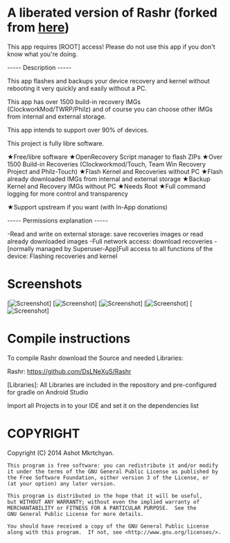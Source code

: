 A liberated version of Rashr (forked from [here](https://github.com/dslnexus/Rashr))
====================

This app requires [ROOT] access!
Please do not use this app if you don't know what you're doing.

----- Description -----

This app flashes and backups your device recovery and kernel without rebooting it very quickly and easily without a PC.

This app has over 1500 build-in recovery IMGs (ClockworkMod/TWRP/Philz) and of course you can choose other IMGs from internal and external storage.

This app intends to support over 90% of devices.

This project is fully libre software.

★Free/libre software
★OpenRecovery Script manager to flash ZIPs
★Over 1500 Build-in Recoveries (Clockworkmod/Touch, Team Win Recovery Project and Philz-Touch)
★Flash Kernel and Recoveries without PC
★Flash already downloaded IMGs from internal and external storage
★Backup Kernel and Recovery IMGs without PC
★Needs Root
★Full command logging for more control and transparency

★Support upstream if you want (with In-App donations)

----- Permissions explanation -----

-Read and write on external storage: save recoveries images or read already downloaded images
-Full network access: download recoveries
-[normally managed by Superuser-App]Full access to all functions of the device: Flashing recoveries and kernel

Screenshots
===================================

[![Screenshot](https://raw.githubusercontent.com/DsLNeXuS/Rashr/master/Screenshots/main.png)]
[![Screenshot](https://raw.githubusercontent.com/DsLNeXuS/Rashr/master/Screenshots/main-reboot.png)]
[![Screenshot](https://raw.githubusercontent.com/DsLNeXuS/Rashr/master/Screenshots/menu-drawer.png)]
[![Screenshot](https://raw.githubusercontent.com/DsLNeXuS/Rashr/master/Screenshots/recovery-script.png)]
[![Screenshot](https://raw.githubusercontent.com/DsLNeXuS/Rashr/master/Screenshots/settings.png)]

Compile instructions
===================================

To compile Rashr download the Source and needed Libraries:

Rashr:     https://github.com/DsLNeXuS/Rashr

[Libraries]:        All Libraries are included in the repository and pre-configured for
                    gradle on Android Studio

Import all Projects in to your IDE and set it on the dependencies list

COPYRIGHT
===================================

Copyright (C) 2014  Ashot Mkrtchyan.

    This program is free software: you can redistribute it and/or modify
    it under the terms of the GNU General Public License as published by
    the Free Software Foundation, either version 3 of the License, or
    (at your option) any later version.

    This program is distributed in the hope that it will be useful,
    but WITHOUT ANY WARRANTY; without even the implied warranty of
    MERCHANTABILITY or FITNESS FOR A PARTICULAR PURPOSE.  See the
    GNU General Public License for more details.

    You should have received a copy of the GNU General Public License
    along with this program.  If not, see <http://www.gnu.org/licenses/>.
